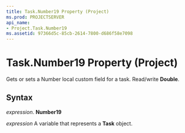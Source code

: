 ```yaml
---
title: Task.Number19 Property (Project)
ms.prod: PROJECTSERVER
api_name:
- Project.Task.Number19
ms.assetid: 97366d5c-85cb-2614-7800-d686f58e7098
---
```



# Task.Number19 Property (Project)

Gets or sets a Number local custom field for a task. Read/write  **Double**.


## Syntax

 _expression_. **Number19**

 _expression_ A variable that represents a **Task** object.


